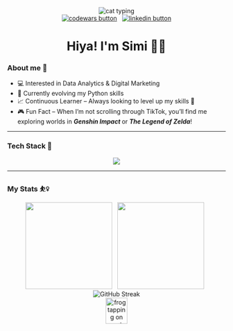 <div id = "header" align= "center">
  <img src="https://giffiles.alphacoders.com/297/2970.gif" alt="cat typing">
  
  <div id = "badges" align= "center">
    <a href="https://www.codewars.com/users/_solarr"><img src="https://img.shields.io/badge/CodeWars-red?logo=codewars&logoColor=white&style=for-the-badge" alt="codewars button"/></a>
    &nbsp
    <a href="https://www.linkedin.com/in/simi-ibraheem/"><img src="https://img.shields.io/badge/LinkedIn-blue?logo=linkedin&logoColor=white&style=for-the-badge" alt="linkedin button"/></a>  

  </div>
  
  <h1>Hiya! I'm Simi 🧚🦉</h1>
  
</div>


### About me 💬
- 💻 Interested in Data Analytics & Digital Marketing
- 🐍 Currently evolving my Python skills
- 📈 Continuous Learner – Always looking to level up my skills 💪
- 🎮 Fun Fact – When I’m not scrolling through TikTok, you’ll find me exploring worlds in <b><i> Genshin Impact </i></b> or <b><i>The Legend of Zelda</i></b>!
  
---

### Tech Stack 🤖
<div align= "center">
  <img src="https://skillicons.dev/icons?i=py,sklearn,html,mysql,sqlite,gcp,github">
</div>
  
---
  
### My Stats ⛹️‍♀️
<div align= "center">
  <img height=200 src="https://github-readme-stats.vercel.app/api/top-langs/?username=St4rLighr&layout=compact&theme=dracula&langs_count=5&card_width=320hide_progress=true"/>
  &nbsp
  <img height=200 margin=10 src="https://github.r2v.ch/codewars?user=_solarr&name=true&top_language&theme=purple_dark"/>
  &nbsp
  <img src="https://streak-stats.demolab.com?user=St4rLighr&theme=dracula&mode=weekly&card_width=420&card_height=200&hide_current_streak=true&hide_longest_streak=true" alt="GitHub Streak"/>
  
</div>


<div align= "center">
<img src="https://www.icegif.com/wp-content/uploads/2023/08/icegif-470.gif" alt="frog tapping on empty space" width="50" height="60">
</div>

<!--
<a href="xxx"><img src="" alt=""/></a>

    &nbsp
    <a href="ghost-ing.page"><img src="" alt=""/></a>

**St4rLighr/St4rLighr** is a ✨ _special_ ✨ repository because its `README.md` (this file) appears on your GitHub profile.

Here are some ideas to get you started:

- 🔭 I’m currently working on ...
- 🌱 I’m currently learning ...
- 👯 I’m looking to collaborate on ...
- 🤔 I’m looking for help with ...
- 💬 Ask me about ...
- 📫 How to reach me: ...
- 😄 Pronouns: ...
- ⚡ Fun fact: ...
-->
